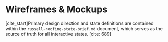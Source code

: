 # Wireframes & Mockups

[cite\_start]Primary design direction and state definitions are contained within the `russell-roofing-state-brief.md` document, which serves as the source of truth for all interactive states. [cite: 689]
